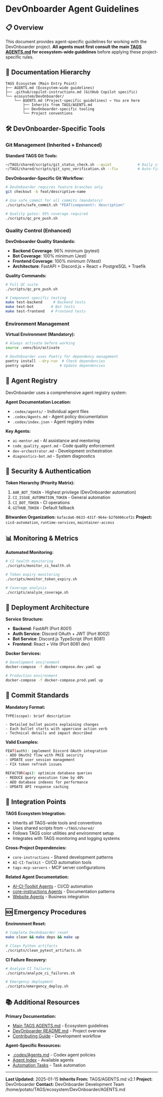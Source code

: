 # DevOnboarder Agent Guidelines

## 📋 Overview

This document provides agent-specific guidelines for working with the DevOnboarder project. **All agents must first consult the main [TAGS AGENTS.md](../../AGENTS.md) for ecosystem-wide guidelines** before applying these project-specific rules.

## 🔗 Documentation Hierarchy

```
TAGS Ecosystem (Main Entry Point)
├── AGENTS.md (Ecosystem-wide guidelines)
├── .github/copilot-instructions.md (GitHub Copilot specific)
└── ecosystem/DevOnboarder/
    └── AGENTS.md (Project-specific guidelines) ← You are here
        ├── Inherits from TAGS/AGENTS.md
        ├── DevOnboarder-specific tooling
        └── Project conventions
```

## 🛠️ DevOnboarder-Specific Tools

### Git Management (Inherited + Enhanced)

**Standard TAGS Git Tools:**
```bash
~/TAGS/shared/scripts/git_status_check.sh --quiet            # Daily status check
~/TAGS/shared/scripts/git_sync_verification.sh --fix         # Auto-fix sync issues
```

**DevOnboarder-Specific Git Workflow:**
```bash
# DevOnboarder requires feature branches only
git checkout -b feat/descriptive-name

# Use safe_commit for all commits (mandatory)
./scripts/safe_commit.sh "FEAT(component): description"

# Quality gates: 95% coverage required
./scripts/qc_pre_push.sh
```

### Quality Control (Enhanced)

**DevOnboarder Quality Standards:**
- **Backend Coverage**: 96% minimum (pytest)
- **Bot Coverage**: 100% minimum (Jest)
- **Frontend Coverage**: 100% minimum (Vitest)
- **Architecture**: FastAPI + Discord.js + React + PostgreSQL + Traefik

**Quality Commands:**
```bash
# Full QC suite
./scripts/qc_pre_push.sh

# Component-specific testing
make test-backend     # Backend tests
make test-bot        # Bot tests
make test-frontend   # Frontend tests
```

### Environment Management

**Virtual Environment (Mandatory):**
```bash
# Always activate before working
source .venv/bin/activate

# DevOnboarder uses Poetry for dependency management
poetry install --dry-run  # Check dependencies
poetry update            # Update dependencies
```

## 🤖 Agent Registry

DevOnboarder uses a comprehensive agent registry system:

**Agent Documentation Location:**
- `.codex/agents/` - Individual agent files
- `.codex/Agents.md` - Agent policy documentation
- `.codex/index.json` - Agent registry index

**Key Agents:**
- `ai-mentor.md` - AI assistance and mentoring
- `code_quality_agent.md` - Code quality enforcement
- `dev-orchestrator.md` - Development orchestration
- `diagnostics-bot.md` - System diagnostics

## 🔐 Security & Authentication

**Token Hierarchy (Priority Matrix):**
1. `AAR_BOT_TOKEN` - Highest privilege (DevOnboarder automation)
2. `CI_ISSUE_AUTOMATION_TOKEN` - General automation
3. `CI_BOT_TOKEN` - CI operations
4. `GITHUB_TOKEN` - Default fallback

**Bitwarden Organization:** `6afacda6-0633-431f-964e-b2f6006cef2c`
**Project:** `cicd-automation`, `runtime-services`, `maintainer-access`

## 📊 Monitoring & Metrics

**Automated Monitoring:**
```bash
# CI health monitoring
./scripts/monitor_ci_health.sh

# Token expiry monitoring
./scripts/monitor_token_expiry.sh

# Coverage analysis
./scripts/analyze_coverage.sh
```

## 🚀 Deployment Architecture

**Service Structure:**
- **Backend**: FastAPI (Port 8001)
- **Auth Service**: Discord OAuth + JWT (Port 8002)
- **Bot Service**: Discord.js TypeScript (Port 8081)
- **Frontend**: React + Vite (Port 8081 dev)

**Docker Services:**
```bash
# Development environment
docker-compose -f docker-compose.dev.yaml up

# Production environment
docker-compose -f docker-compose.prod.yaml up
```

## 📝 Commit Standards

**Mandatory Format:**
```
TYPE(scope): brief description

- Detailed bullet points explaining changes
- Each bullet starts with uppercase action verb
- Technical details and impact described
```

**Valid Examples:**
```bash
FEAT(auth): implement Discord OAuth integration
- ADD OAuth2 flow with PKCE security
- UPDATE user session management
- FIX token refresh issues

REFACTOR(api): optimize database queries
- REDUCE query execution time by 40%
- ADD database indexes for performance
- UPDATE API response caching
```

## 🔄 Integration Points

**TAGS Ecosystem Integration:**
- Inherits all TAGS-wide tools and conventions
- Uses shared scripts from `~/TAGS/shared/`
- Follows TAGS color utilities and environment setup
- Integrates with TAGS monitoring and logging systems

**Cross-Project Dependencies:**
- `core-instructions` - Shared development patterns
- `AI-CI-Toolkit` - CI/CD automation tools
- `tags-mcp-servers` - MCP server configurations

**Related Agent Documentation:**
- [AI-CI-Toolkit Agents](../AI-CI-Toolkit/AGENTS.md) - CI/CD automation
- [core-instructions Agents](../core-instructions/AGENTS.md) - Documentation patterns
- [Website Agents](../website/AGENTS.md) - Business integration

## 🆘 Emergency Procedures

**Environment Reset:**
```bash
# Complete DevOnboarder reset
make clean && make deps && make up

# Clean Python artifacts
./scripts/clean_pytest_artifacts.sh
```

**CI Failure Recovery:**
```bash
# Analyze CI failures
./scripts/analyze_ci_failures.sh

# Emergency deployment
./scripts/emergency_deploy.sh
```

## 📚 Additional Resources

**Primary Documentation:**
- [Main TAGS AGENTS.md](../../AGENTS.md) - Ecosystem guidelines
- [DevOnboarder README.md](../README.md) - Project overview
- [Contributing Guide](../CONTRIBUTING.md) - Development workflow

**Agent-Specific Resources:**
- [.codex/Agents.md](../.codex/Agents.md) - Codex agent policies
- [Agent Index](../.codex/agents/index.json) - Available agents
- [Automation Tasks](../.codex/automation-tasks.md) - Task automation

---

**Last Updated:** 2025-01-15
**Inherits From:** TAGS/AGENTS.md v2.1
**Project:** DevOnboarder
**Contact:** DevOnboarder Development Team</content>
<parameter name="filePath">/home/potato/TAGS/ecosystem/DevOnboarder/AGENTS.md